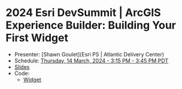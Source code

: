 # 2024 Esri DevSummit | ArcGIS Experience Builder: Building Your First Widget

- Presenter: [Shawn Goulet](Esri PS | Atlantic Delivery Center)
- Schedule: [Thursday, 14 March, 2024 - 3:15 PM - 3:45 PM PDT](https://devsummit2024.esri.com/flow/esri/24epcdev/deveventportal/page/detailed-agenda/session/1699143015441001CyFX)
- [Slides](https://github.com/shawnmgoulet/2024-dev-summit-arcgis-exb-building-your-first-widget/tree/main/slides)
- Code:
  - [Widget](https://github.com/shawnmgoulet/2024-dev-summit-arcgis-exb-building-your-first-widget/tree/main/code)